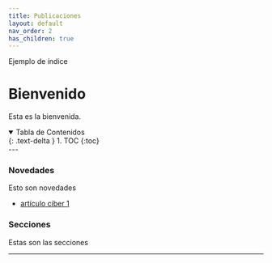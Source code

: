 ```yaml
---
title: Publicaciones
layout: default
nav_order: 2
has_children: true
---
```


Ejemplo de índice

# Bienvenido

Esta es la bienvenida.

<details open markdown="block">
  <summary>Tabla de Contenidos</summary>
  {: .text-delta }
1. TOC
{:toc}
</details>
---

### Novedades

Esto son novedades

- [artículo ciber 1](/ciber/publicaciones/articulo-ciber-1/)


### Secciones

Estas son las secciones

---

